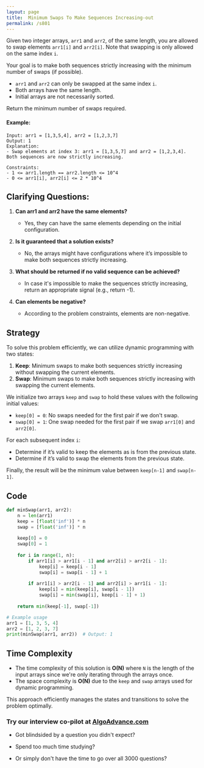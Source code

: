 ```yaml
---
layout: page
title:  Minimum Swaps To Make Sequences Increasing-out
permalink: /s801
---
```


Given two integer arrays, `arr1` and `arr2`, of the same length, you are allowed to swap elements `arr1[i]` and `arr2[i]`. Note that swapping is only allowed on the same index `i`.

Your goal is to make both sequences strictly increasing with the minimum number of swaps (if possible).

- `arr1` and `arr2` can only be swapped at the same index `i`.
- Both arrays have the same length.
- Initial arrays are not necessarily sorted.

Return the minimum number of swaps required.

#### Example:
```plaintext
Input: arr1 = [1,3,5,4], arr2 = [1,2,3,7]
Output: 1
Explanation: 
- Swap elements at index 3: arr1 = [1,3,5,7] and arr2 = [1,2,3,4]. Both sequences are now strictly increasing.

Constraints:
- 1 <= arr1.length == arr2.length <= 10^4
- 0 <= arr1[i], arr2[i] <= 2 * 10^4
```

## Clarifying Questions:
1. **Can arr1 and arr2 have the same elements?**
   - Yes, they can have the same elements depending on the initial configuration.
   
2. **Is it guaranteed that a solution exists?**
   - No, the arrays might have configurations where it’s impossible to make both sequences strictly increasing.

3. **What should be returned if no valid sequence can be achieved?**
   - In case it's impossible to make the sequences strictly increasing, return an appropriate signal (e.g., return -1).

4. **Can elements be negative?**
   - According to the problem constraints, elements are non-negative.

## Strategy
To solve this problem efficiently, we can utilize dynamic programming with two states:
1. **Keep**: Minimum swaps to make both sequences strictly increasing without swapping the current elements.
2. **Swap**: Minimum swaps to make both sequences strictly increasing with swapping the current elements.

We initialize two arrays `keep` and `swap` to hold these values with the following initial values:
- `keep[0] = 0`: No swaps needed for the first pair if we don't swap.
- `swap[0] = 1`: One swap needed for the first pair if we swap `arr1[0]` and `arr2[0]`.

For each subsequent index `i`:
- Determine if it’s valid to keep the elements as is from the previous state.
- Determine if it’s valid to swap the elements from the previous state.

Finally, the result will be the minimum value between `keep[n-1]` and `swap[n-1]`.

## Code

```python
def minSwap(arr1, arr2):
    n = len(arr1)
    keep = [float('inf')] * n
    swap = [float('inf')] * n
    
    keep[0] = 0
    swap[0] = 1
    
    for i in range(1, n):
        if arr1[i] > arr1[i - 1] and arr2[i] > arr2[i - 1]:
            keep[i] = keep[i - 1]
            swap[i] = swap[i - 1] + 1
        
        if arr1[i] > arr2[i - 1] and arr2[i] > arr1[i - 1]:
            keep[i] = min(keep[i], swap[i - 1])
            swap[i] = min(swap[i], keep[i - 1] + 1)
    
    return min(keep[-1], swap[-1])

# Example usage
arr1 = [1, 3, 5, 4]
arr2 = [1, 2, 3, 7]
print(minSwap(arr1, arr2))  # Output: 1
```

## Time Complexity
- The time complexity of this solution is **O(N)** where `N` is the length of the input arrays since we're only iterating through the arrays once.
- The space complexity is **O(N)** due to the `keep` and `swap` arrays used for dynamic programming.

This approach efficiently manages the states and transitions to solve the problem optimally.


### Try our interview co-pilot at [AlgoAdvance.com](https://algoAdvance.com)

- Got blindsided by a question you didn't expect?

- Spend too much time studying?

- Or simply don't have the time to go over all 3000 questions?

